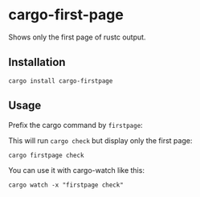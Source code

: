 cargo-first-page
================

Shows only the first page of rustc output.

Installation
------------

```
cargo install cargo-firstpage
```

Usage
-----

Prefix the cargo command by `firstpage`:

This will run `cargo check` but display only the first page:

```
cargo firstpage check
```

You can use it with cargo-watch like this:

```
cargo watch -x "firstpage check"
```
